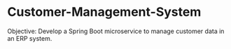 # Customer-Management-System
Objective: Develop a Spring Boot microservice to manage customer data in an ERP system.
